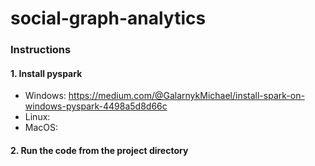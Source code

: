 # social-graph-analytics

### Instructions
#### 1. Install pyspark
  - Windows: https://medium.com/@GalarnykMichael/install-spark-on-windows-pyspark-4498a5d8d66c
  - Linux: 
  - MacOS: 

#### 2. Run the code from the project directory
